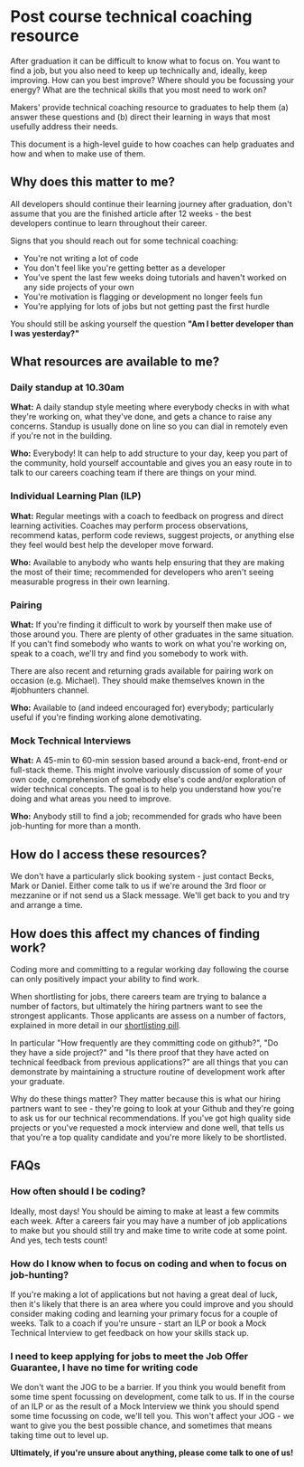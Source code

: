 # Post course technical coaching resource

After graduation it can be difficult to know what to focus on. You want to find a job, but you also need to keep up technically and, ideally, keep improving. How can you best improve? Where should you be focussing your energy? What are the technical skills that you most need to work on?

Makers' provide technical coaching resource to graduates to help them (a) answer these questions and (b) direct their learning in ways that most usefully address their needs.

This document is a high-level guide to how coaches can help graduates and how and when to make use of them.

## Why does this matter to me?

All developers should continue their learning journey after graduation, don't assume that you are the finished article after 12 weeks - the best developers continue to learn throughout their career.

Signs that you should reach out for some technical coaching:
- You're not writing a lot of code
- You don't feel like you're getting better as a developer
- You've spent the last few weeks doing tutorials and haven't worked on any side projects of your own  
- You're motivation is flagging or development no longer feels fun
- You're applying for lots of jobs but not getting past the first hurdle

You should still be asking yourself the question **"Am I better developer than I was yesterday?"**

## What resources are available to me?

### Daily standup at 10.30am

**What:** A daily standup style meeting where everybody checks in with what they're working on, what they've done, and gets a chance to raise any concerns. Standup is usually done on line so you can dial in remotely even if you're not in the building.

**Who:** Everybody! It can help to add structure to your day, keep you part of the community, hold yourself accountable and gives you an easy route in to talk to our careers coaching team if there are things on your mind.  

### Individual Learning Plan (ILP)

**What:** Regular meetings with a coach to feedback on progress and direct learning activities. Coaches may perform process observations, recommend katas, perform code reviews, suggest projects, or anything else they feel would best help the developer move forward.

**Who:** Available to anybody who wants help ensuring that they are making the most of their time; recommended for developers who aren't seeing measurable progress in their own learning.

### Pairing

**What:** If you're finding it difficult to work by yourself then make use of those around you. There are plenty of other graduates in the same situation. If you can't find somebody who wants to work on what you're working on, speak to a coach, we'll try and find you somebody to work with.

There are also recent and returning grads available for pairing work on occasion (e.g. Michael). They should make themselves known in the #jobhunters channel.

**Who:** Available to (and indeed encouraged for) everybody; particularly useful if you're finding working alone demotivating.

### Mock Technical Interviews

**What:** A 45-min to 60-min session based around a back-end, front-end or full-stack theme. This might involve variously discussion of some of your own code, comprehension of somebody else's code and/or exploration of wider technical concepts. The goal is to help you understand how you're doing and what areas you need to improve.

**Who:** Anybody still to find a job; recommended for grads who have been job-hunting for more than a month.

## How do I access these resources?

We don't have a particularly slick booking system - just contact Becks, Mark or Daniel. Either come talk to us if we're around the 3rd floor or mezzanine or if not send us a Slack message. We'll get back to you and try and arrange a time.

## How does this affect my chances of finding work?

Coding more and committing to a regular working day following the course can only positively impact your ability to find work.

When shortlisting for jobs, there careers team are trying to balance a number of factors, but ultimately the hiring partners want to see the strongest applicants. Those applicants are assess on a number of factors, explained in more detail in our [shortlisting pill](https://github.com/makersacademy/jobhunters/blob/master/careers/shortlisting.md).

In particular "How frequently are they committing code on github?", "Do they have a side project?" and "Is there proof that they have acted on technical feedback from previous applications?" are all things that you can demonstrate by maintaining a structure routine of development work after your graduate.

Why do these things matter? They matter because this is what our hiring partners want to see - they're going to look at your Github and they're going to ask us for our technical recommendations. If you've got high quality side projects or you've requested a mock interview and done well, that tells us that you're a top quality candidate and you're more likely to be shortlisted. 

## FAQs

### How often should I be coding?
Ideally, most days! You should be aiming to make at least a few commits each week. After a careers fair you may have a number of job applications to make but you should still try and make time to write code at some point. And yes, tech tests count!

### How do I know when to focus on coding and when to focus on job-hunting?
If you're making a lot of applications but not having a great deal of luck, then it's likely that there is an area where you could improve and you should consider making coding and learning your primary focus for a couple of weeks. Talk to a coach if you're unsure - start an ILP or book a Mock Technical Interview to get feedback on how your skills stack up.

### I need to keep applying for jobs to meet the Job Offer Guarantee, I have no time for writing code
We don't want the JOG to be a barrier. If you think you would benefit from some time spent focussing on development, come talk to us. If in the course of an ILP or as the result of a Mock Interview we think you should spend some time focussing on code, we'll tell you. This won't affect your JOG - we want to give you the best possible chance, and sometimes that means taking time out to level up.

**Ultimately, if you're unsure about anything, please come talk to one of us!**
